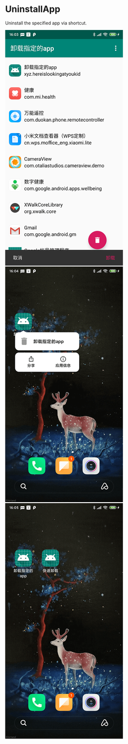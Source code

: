# UninstallApp
Uninstall the specified app via shortcut.

![image](https://raw.githubusercontent.com/caizhixing/UninstallApp/master/screenshot/1.png)
![image](https://raw.githubusercontent.com/caizhixing/UninstallApp/master/screenshot/2.png)
![image](https://raw.githubusercontent.com/caizhixing/UninstallApp/master/screenshot/3.png)

